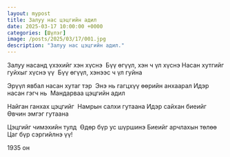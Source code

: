 ```yaml
---
layout: mypost
title: Залуу нас цэцгийн адил
date: 2025-03-17 10:00:00 +0000
categories: [Шүлэг]
image: /posts/2025/03/17/001.jpg
description: "Залуу нас цэцгийн адил."
---
```

 
 Залуу насанд үхэхийг хэн хүснэ 
 Бүү өгүүл, хэн ч үл хүснэ
 Насан хутгийг гуйхыг хүснэ үү 
 Бүү өгүүл, хэнээс ч үл гуйна
 
 Эрүүл явбал насан хутаг тэр 
 Энэ нь гагцхүү өөрийн анхаарал
 Идэр насан гэгч нь 
 Мандарваа цэцгийн адил
 
 Найган ганхах цэцгийг 
 Намрын салхи гутаана
 Идэр сайхан биеийг 
 Өвчин эмгэг гутаана
 
 Цэцгийг чимэхийн тулд 
 Өдөр бүр ус шүршинэ
 Биеийг арчлахын төлөө 
 Цаг бүр сэргийлнэ үү!
 
 1935 он
